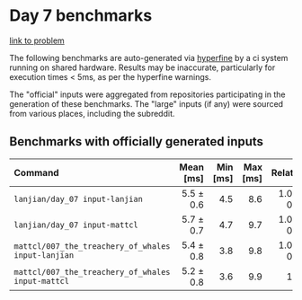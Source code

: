 # Day 7 benchmarks

[link to problem](http://adventofcode.com/2021/day/7)

The following benchmarks are auto-generated via [hyperfine](https://github.com/sharkdp/hyperfine) by a ci system running on shared hardware. Results may be inaccurate, particularly for execution times < 5ms, as per the hyperfine warnings.

The "official" inputs were aggregated from repositories participating in the generation of these benchmarks. The "large" inputs (if any) were sourced from various places, including the subreddit.

## Benchmarks with officially generated inputs
| Command | Mean [ms] | Min [ms] | Max [ms] | Relative |
|:---|---:|---:|---:|---:|
| `lanjian/day_07 input-lanjian` | 5.5 ± 0.6 | 4.5 | 8.6 | 1.04 ± 0.20 |
| `lanjian/day_07 input-mattcl` | 5.7 ± 0.7 | 4.7 | 9.7 | 1.09 ± 0.21 |
| `mattcl/007_the_treachery_of_whales input-lanjian` | 5.4 ± 0.8 | 3.8 | 9.8 | 1.02 ± 0.21 |
| `mattcl/007_the_treachery_of_whales input-mattcl` | 5.2 ± 0.8 | 3.6 | 9.9 | 1.00 |

